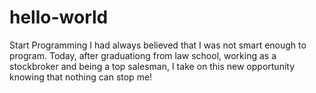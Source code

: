 # hello-world
Start Programming
I had always believed that I was not smart enough to program. Today, after graduationg from law school, working as a stockbroker and being a top salesman, I take on this new opportunity knowing that nothing can stop me!
